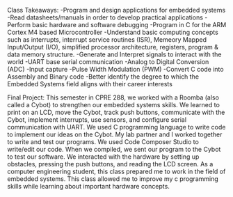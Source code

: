 Class Takeaways:
-Program and design applications for embedded systems
-Read datasheets/manuals in order to develop practical applications
-Perform basic hardware and software debugging
-Program in C for the ARM Cortex M4 based Microcontroller
-Understand basic computing concepts such as interrupts, interrupt service routines (ISR), Memeory Mapped Input/Output (I/O), simplified processor architecture, registers, program & data memory structure.
-Generate and Interpret signals to interact with the world
-UART base serial communication
-Analog to Digital Conversion (ADC)
-Input capture
-Pulse Width Modulation (PWM)
-Convert C code into Assembly and Binary code
-Better identify the degree to which the Embedded Systems field aligns with their career interests



Final Project:
This semester in CPRE 288, we worked with a Roomba (also called a  Cybot) to strengthen our embedded systems skills. We learned to print on an LCD, move the Cybot, track push buttons, 
communicate with the Cybot, implement interrupts, use sensors, and configure serial communication with UART. We used C programming language to write code to implement our ideas on the Cybot.
My lab partner and I worked together to write and test our programs. We used Code Composer Studio to write/edit our code. When we compiled, we sent our program to the Cybot to test our software. 
We interacted with the hardware by setting up obstacles, pressing the push buttons, and reading the LCD screen. As a computer engineering student, this class prepared me to work in the field of 
embedded systems. This class allowed me to improve my c programming skills while learning about important hardware concepts. 
